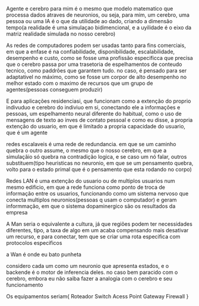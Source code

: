  Agente e cerebro para mim é o mesmo que modelo matematico que processa dados atraves de neuronios, ou seja, para mim, um cerebro, uma pessoa ou uma IA é o que da utilidade ao dado, criando a dimensão tempo(a realidade é uma simulaçao bidimencional, e a uyilidade é o eixo da matriz realidade simulada no nosso cerebro)

As redes de computadores podem ser usadas tanto para fins comerciais, em que a enfase é na confiabilidade, disponibilidade, escalabilidade, desempenho e custo, como se fosse uma profissão especificca que precisa que o cerebro passa por uma trasetoria de espelhamentos de conteudo tecnico, como paddrões que garantem tudo. no caso, é pensado para ser adaptativel no máximo, como se fosse um corpor de alto desempenho no melhor estado com o maximo de recursos que um grupo de agentes(pessoas conseguem produzir)

E para aplicações residenciasi, que funcionam como a extenção do proprio indivuduo e cerebro do indiviuo em si, conectando ele a informações e pessoas, um espelhamento neural diferente do habitual, como o uso de mensagens de texto ao inves de contato pessoal e como eu disse, a propria extenção do usuario, em que é limitado a propria capacidade do usuario, que é um agente

redes escalaveis é uma rede de redundancia. em que se um caminho quebra o outro assume, o mesmo que o nosso cerebro, em que a simulaçãio só quebra na contradição logica, e se caso um nó falar, outros substituem(tipo heuristicas no neuronio, em que se um pensamento quebra, volto para o estado primal que é o pensamento que esta rodando no corpo)

Redes LAN é uma extenção do usuario ou de multiplos usuarios num mesmo edificio, em que a rede funciona como ponto de troca de informação entre os usuarios, funcionando como um sistema nervoso que conecta multiplos neuronios(pessoas q usam o computador) e geram informmação, em que o sistema dopaminergico são os resultados da empresa

A Man seria o equivalente a cultura, já que regiões podem ter necessidades diferentes, tipo, a taxa de algo em um acaba compensando mais desativar um recurso, e para conectar, tem que se criar uma rota especifica com protocolos especificos

a Wan é onde eu bato punheta

considero cada um como um neuronio que apresenta estados, e o backende é o motor de inferencia deles. no caso bem paracido com o cerebro, embora eu não saiba fazer a analogia com o cerebro e seu funcionamento

Os equipamentos seriam{
Roteador
Switch
Acess Point
Gateway
Firewall
}
